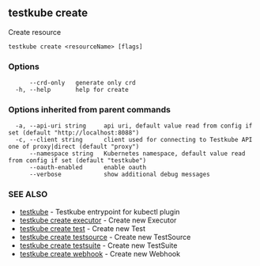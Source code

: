 ## testkube create

Create resource

```
testkube create <resourceName> [flags]
```

### Options

```
      --crd-only   generate only crd
  -h, --help       help for create
```

### Options inherited from parent commands

```
  -a, --api-uri string     api uri, default value read from config if set (default "http://localhost:8088")
  -c, --client string      client used for connecting to Testkube API one of proxy|direct (default "proxy")
      --namespace string   Kubernetes namespace, default value read from config if set (default "testkube")
      --oauth-enabled      enable oauth
      --verbose            show additional debug messages
```

### SEE ALSO

* [testkube](testkube.md)	 - Testkube entrypoint for kubectl plugin
* [testkube create executor](testkube_create_executor.md)	 - Create new Executor
* [testkube create test](testkube_create_test.md)	 - Create new Test
* [testkube create testsource](testkube_create_testsource.md)	 - Create new TestSource
* [testkube create testsuite](testkube_create_testsuite.md)	 - Create new TestSuite
* [testkube create webhook](testkube_create_webhook.md)	 - Create new Webhook

